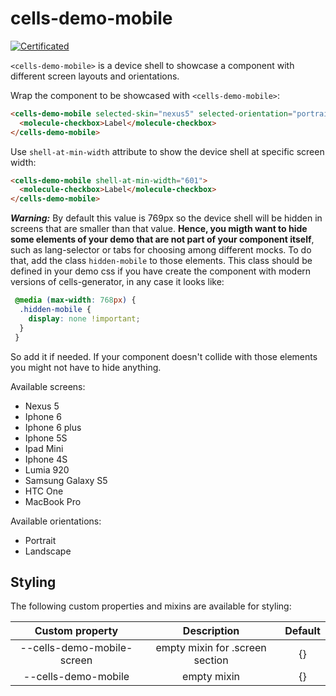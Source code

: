 # cells-demo-mobile

[![Certificated](https://img.shields.io/badge/certificated-yes-brightgreen.svg)](http://bbva-files.s3.amazonaws.com/cells/bbva-catalog/index.html)

`<cells-demo-mobile>` is a device shell to showcase a component with different screen layouts and orientations.

Wrap the component to be showcased with `<cells-demo-mobile>`:

```html
<cells-demo-mobile selected-skin="nexus5" selected-orientation="portrait">
  <molecule-checkbox>Label</molecule-checkbox>
</cells-demo-mobile>
```

Use `shell-at-min-width` attribute to show the device shell at specific screen width:

```html
<cells-demo-mobile shell-at-min-width="601">
  <molecule-checkbox>Label</molecule-checkbox>
</cells-demo-mobile>
```

___Warning:___
By default this value is 769px so the device shell will be hidden in screens that are smaller than that value.
__Hence, you migth want to hide some elements of your demo that are not part of your component itself__, such as lang-selector or tabs for choosing among different mocks.
To do that, add the class `hidden-mobile` to those elements. This class should be defined in your demo css if you have create the component with modern versions of cells-generator, in any case it looks like:

```css
‌‌ @media (max-width: 768px) {
  .hidden-mobile {
    display: none !important;
  }
 }
```

So add it if needed. If your component doesn't collide with those elements you might not have to hide anything.

Available screens:
- Nexus 5
- Iphone 6
- Iphone 6 plus
- Iphone 5S
- Ipad Mini
- Iphone 4S
- Lumia 920
- Samsung Galaxy S5
- HTC One
- MacBook Pro

Available orientations:
- Portrait
- Landscape

## Styling

The following custom properties and mixins are available for styling:

| Custom property | Description     | Default        |
|:---------------:|:---------------:| :-------------:|
| --cells-demo-mobile-screen  | empty mixin for .screen section     | {}             |
| --cells-demo-mobile  | empty mixin     | {}             |
